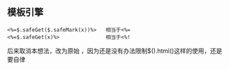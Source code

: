 ## 模板引擎
```
<%=$.safeGet($.safeMark(x))%>   相当于<%=
<%=$.safeGet(x)%>               相当于<%!
```
后来取消本想法，改为原始 ，因为还是没有办法限制$().html()这样的使用，还是要自律
